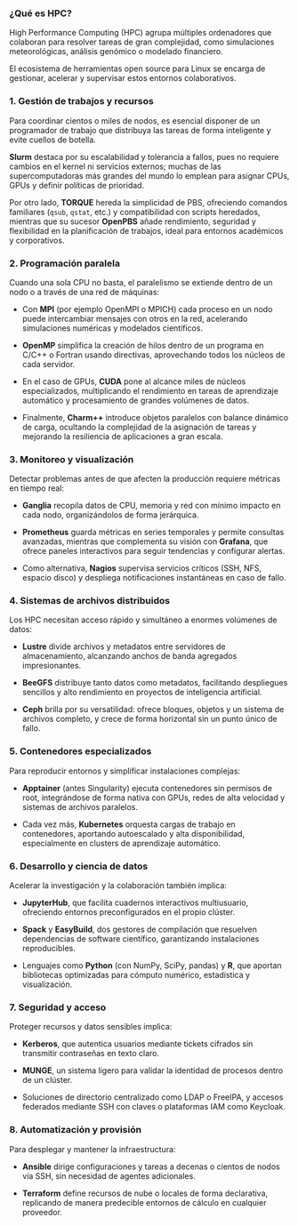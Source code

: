 ### ¿Qué es HPC?

High Performance Computing (HPC) agrupa múltiples ordenadores que colaboran para resolver tareas de gran complejidad, como simulaciones meteorológicas, análisis genómico o modelado financiero.

El ecosistema de herramientas open source para Linux se encarga de gestionar, acelerar y supervisar estos entornos colaborativos.



### 1. Gestión de trabajos y recursos

Para coordinar cientos o miles de nodos, es esencial disponer de un programador de trabajo que distribuya las tareas de forma inteligente y evite cuellos de botella.

**Slurm** destaca por su escalabilidad y tolerancia a fallos, pues no requiere cambios en el kernel ni servicios externos; muchas de las supercomputadoras más grandes del mundo lo emplean para asignar CPUs, GPUs y definir políticas de prioridad.

Por otro lado, **TORQUE** hereda la simplicidad de PBS, ofreciendo comandos familiares (`qsub`, `qstat`, etc.) y compatibilidad con scripts heredados, mientras que su sucesor **OpenPBS** añade rendimiento, seguridad y flexibilidad en la planificación de trabajos, ideal para entornos académicos y corporativos.



### 2. Programación paralela

Cuando una sola CPU no basta, el paralelismo se extiende dentro de un nodo o a través de una red de máquinas:

* Con **MPI** (por ejemplo OpenMPI o MPICH) cada proceso en un nodo puede intercambiar mensajes con otros en la red, acelerando simulaciones numéricas y modelados científicos.

* **OpenMP** simplifica la creación de hilos dentro de un programa en C/C++ o Fortran usando directivas, aprovechando todos los núcleos de cada servidor.

* En el caso de GPUs, **CUDA** pone al alcance miles de núcleos especializados, multiplicando el rendimiento en tareas de aprendizaje automático y procesamiento de grandes volúmenes de datos.

* Finalmente, **Charm++** introduce objetos paralelos con balance dinámico de carga, ocultando la complejidad de la asignación de tareas y mejorando la resiliencia de aplicaciones a gran escala.



### 3. Monitoreo y visualización

Detectar problemas antes de que afecten la producción requiere métricas en tiempo real:

* **Ganglia** recopila datos de CPU, memoria y red con mínimo impacto en cada nodo, organizándolos de forma jerárquica.

* **Prometheus** guarda métricas en series temporales y permite consultas avanzadas, mientras que complementa su visión con **Grafana**, que ofrece paneles interactivos para seguir tendencias y configurar alertas.

* Como alternativa, **Nagios** supervisa servicios críticos (SSH, NFS, espacio disco) y despliega notificaciones instantáneas en caso de fallo.



### 4. Sistemas de archivos distribuidos

Los HPC necesitan acceso rápido y simultáneo a enormes volúmenes de datos:

* **Lustre** divide archivos y metadatos entre servidores de almacenamiento, alcanzando anchos de banda agregados impresionantes.

* **BeeGFS** distribuye tanto datos como metadatos, facilitando despliegues sencillos y alto rendimiento en proyectos de inteligencia artificial.

* **Ceph** brilla por su versatilidad: ofrece bloques, objetos y un sistema de archivos completo, y crece de forma horizontal sin un punto único de fallo.



### 5. Contenedores especializados

Para reproducir entornos y simplificar instalaciones complejas:

* **Apptainer** (antes Singularity) ejecuta contenedores sin permisos de root, integrándose de forma nativa con GPUs, redes de alta velocidad y sistemas de archivos paralelos.

* Cada vez más, **Kubernetes** orquesta cargas de trabajo en contenedores, aportando autoescalado y alta disponibilidad, especialmente en clusters de aprendizaje automático.



### 6. Desarrollo y ciencia de datos

Acelerar la investigación y la colaboración también implica:

* **JupyterHub**, que facilita cuadernos interactivos multiusuario, ofreciendo entornos preconfigurados en el propio clúster.

* **Spack** y **EasyBuild**, dos gestores de compilación que resuelven dependencias de software científico, garantizando instalaciones reproducibles.

* Lenguajes como **Python** (con NumPy, SciPy, pandas) y **R**, que aportan bibliotecas optimizadas para cómputo numérico, estadística y visualización.



### 7. Seguridad y acceso

Proteger recursos y datos sensibles implica:

* **Kerberos**, que autentica usuarios mediante tickets cifrados sin transmitir contraseñas en texto claro.

* **MUNGE**, un sistema ligero para validar la identidad de procesos dentro de un clúster.

* Soluciones de directorio centralizado como LDAP o FreeIPA, y accesos federados mediante SSH con claves o plataformas IAM como Keycloak.



### 8. Automatización y provisión

Para desplegar y mantener la infraestructura:

* **Ansible** dirige configuraciones y tareas a decenas o cientos de nodos vía SSH, sin necesidad de agentes adicionales.

* **Terraform** define recursos de nube o locales de forma declarativa, replicando de manera predecible entornos de cálculo en cualquier proveedor.


